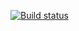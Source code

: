 [![Build status](https://ci.appveyor.com/api/projects/status/xrei5c9chtf48ghv?svg=true)](https://ci.appveyor.com/project/Relict26/postman-echo-j3m3e)
